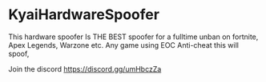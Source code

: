 # KyaiHardwareSpoofer
This hardware spoofer Is THE BEST spoofer for a fulltime unban on fortnite, Apex Legends, Warzone etc. Any game using EOC Anti-cheat this will spoof,


Join the discord https://discord.gg/umHbczZa

